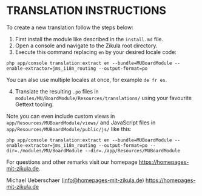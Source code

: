 # TRANSLATION INSTRUCTIONS

To create a new translation follow the steps below:

1. First install the module like described in the `install.md` file.
2. Open a console and navigate to the Zikula root directory.
3. Execute this command replacing `en` by your desired locale code:

`php app/console translation:extract en --bundle=MUBoardModule --enable-extractor=jms_i18n_routing --output-format=po`

You can also use multiple locales at once, for example `de fr es`.

4. Translate the resulting `.po` files in `modules/MU/BoardModule/Resources/translations/` using your favourite Gettext tooling.

Note you can even include custom views in `app/Resources/MUBoardModule/views/` and JavaScript files in `app/Resources/MUBoardModule/public/js/` like this:

`php app/console translation:extract en --bundle=MUBoardModule --enable-extractor=jms_i18n_routing --output-format=po --dir=./modules/MU/BoardModule --dir=./app/Resources/MUBoardModule`

For questions and other remarks visit our homepage https://homepages-mit-zikula.de.

Michael Ueberschaer (info@homepages-mit-zikula.de)
https://homepages-mit-zikula.de
